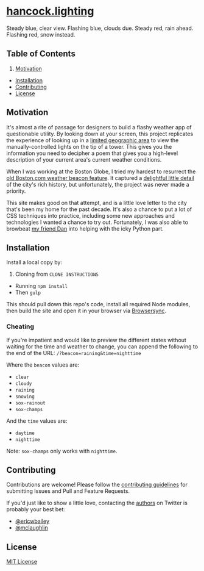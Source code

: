 # [hancock.lighting](http://hancock.lighting)

Steady blue, clear view. Flashing blue, clouds due. Steady red, rain ahead. Flashing red, snow instead.

## Table of Contents

1. [Motivation](#motivation)
- [Installation](#installation)
- [Contributing](#contributing)
- [License](#license)

## Motivation

It's almost a rite of passage for designers to build a flashy weather app of questionable utility. By looking down at your screen, this project replicates the experience of looking up in a [limited geographic area](https://goo.gl/maps/y3D9mBrG1YE2) to view the manually-controlled lights on the tip of a tower. This gives you the information you need to decipher a poem that gives you a high-level description of your current area's current weather conditions.

When I was working at the Boston Globe, I tried my hardest to resurrect the [old Boston.com weather beacon feature](http://archive.boston.com/sports/baseball/redsox/articles/2004/10/29/hancockbeacon/). It captured a [delightful little detail](http://www.bizjournals.com/boston/blog/bottom_line/2012/11/berkley-weather-beacon-survives.html) of the city's rich history, but unfortunately, the project was never made a priority.

This site makes good on that attempt, and is a little love letter to the city that's been my home for the past decade. It's also a chance to put a lot of CSS techniques into practice, including some new approaches and technologies I wanted a chance to try out. Fortunately, I was also able to browbeat [my friend Dan](https://github.com/danielsmc) into helping with the icky Python part.

## Installation

Install a local copy by:

1. Cloning from `CLONE INSTRUCTIONS` 
- Running `npm install`
- Then `gulp`

This should pull down this repo's code, install all required Node modules, then build the site and open it in your browser via [Browsersync](https://www.browsersync.io/).

### Cheating

If you're impatient and would like to preview the different  states without waiting for the time and weather to change, you can append the following to the end of the URL: `/?beacon=raining&time=nighttime`

Where the `beacon` values are:

- `clear`
- `cloudy`
- `raining`
- `snowing`
- `sox-rainout`
- `sox-champs`

And the `time` values are:

- `daytime`
- `nighttime`

Note: `sox-champs` only works with `nighttime`.

## Contributing

Contributions are welcome! Please follow the [contributing guidelines](https://github.com/ericwbailey/hancock.lighting/CONTRIBUTING.md) for submitting Issues and Pull and Feature Requests.

If you'd just like to show a little love, contacting the [authors](https://github.com/ericwbailey/hancock.lighting/AUTHORS) on Twitter is probably your best bet:

- [@ericwbailey](https://twitter.com/ericwbailey)
- [@mclaughlin](http://twitter.com/mclaughlin)

## License

[MIT License](https://raw.githubusercontent.com/ericwbailey/hancock.lighting/master/LICENSE)
